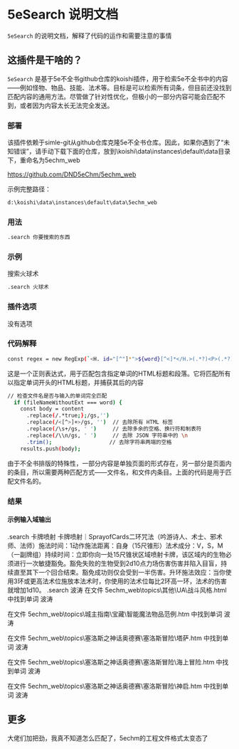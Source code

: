 # 5eSearch 说明文档

`5eSearch` 的说明文档，解释了代码的运作和需要注意的事情


## 这插件是干啥的？

`5eSearch` 是基于5e不全书github仓库的koishi插件，用于检索5e不全书中的内容——例如怪物、物品、技能、法术等。目标是可以检索所有词条，但目前还没找到匹配内容的通用方法。尽管做了针对性优化，但极小的一部分内容可能会匹配不到，或者因为内容太长无法完全发送。

### 部署

该插件依赖于simle-git从github仓库克隆5e不全书仓库。因此，如果你遇到了“未知错误”，请手动下载下面的仓库，放到\koishi\data\instances\default\data目录下，重命名为5echm_web

https://github.com/DND5eChm/5echm_web

示例完整路径：

```sh
d:\koishi\data\instances\default\data\5echm_web
```

### 用法

```sh
.search 你要搜索的东西
```
### 示例

搜索火球术

```sh
.search 火球术
```

### 插件选项

没有选项

### 代码解释

```sh
const regex = new RegExp(`<H. id="[^"]*">${word}[^<]*</H.>(.*?)<P>(.*?)</P>`, 'gs');
```

这是一个正则表达式，用于匹配包含指定单词的HTML标题和段落。它将匹配所有以指定单词开头的HTML标题，并捕获其后的内容

```sh
// 检查文件名是否与输入的单词完全匹配
  if (fileNameWithoutExt === word) {
    const body = content
      .replace(/.*true;};/gs,'')
      .replace(/<[^>]+>/gs, '')  // 去除所有 HTML 标签
      .replace(/\s+/gs, ' ')     // 去除多余的空格、换行符和制表符
      .replace(/\\n/gs, ' ')     // 去除 JSON 字符串中的 \n
      .trim();                  // 去除字符串两端的空格
    results.push(body);    
```

由于不全书排版的特殊性，一部分内容是单独页面的形式存在，另一部分是页面内的条目，所以需要两种匹配方式——文件名，和文件内条目。上面的代码是用于匹配文件名的。

### 结果

#### 示例输入域输出

<chat-panel>
  <chat-message nickname="Alice">.search 卡牌喷射</chat-message>
  <chat-message nickname="Koishi">卡牌喷射｜SprayofCards二环咒法（吟游诗人、术士、邪术师、法师）施法时间：1动作施法距离：自身（15尺锥形）法术成分：V，S，M（一副牌组）持续时间：立即你向一处15尺锥状区域喷射卡牌，该区域内的生物必须进行一次敏捷豁免。豁免失败的生物受到2d10点力场伤害伤害并陷入目盲，持续直至其下一个回合结束。豁免成功则仅会受到一半伤害。升环施法效应：当你使用3环或更高法术位施放本法术时，你使用的法术位每比2环高一环，法术的伤害就增加1d10。</chat-message>
  <chat-message nickname="Bob">.search 波涛</chat-message>
  <chat-message nickname="Koishi">在文件 5echm_web\topics\其他\UA\战斗风格.html 中找到单词 波涛

在文件 5echm_web\topics\城主指南\宝藏\智能魔法物品范例.htm 中找到单词 波涛

在文件 5echm_web\topics\塞洛斯之神话奥德赛\塞洛斯冒险\塔萨.htm 中找到单词 波涛

在文件 5echm_web\topics\塞洛斯之神话奥德赛\塞洛斯冒险\海上冒险.htm 中找到单词 波涛

在文件 5echm_web\topics\塞洛斯之神话奥德赛\塞洛斯冒险\神启.htm 中找到单词 波涛</chat-message>
</chat-panel>

## 更多

大佬们加把劲，我真不知道怎么匹配了，5echm的工程文件格式太变态了
